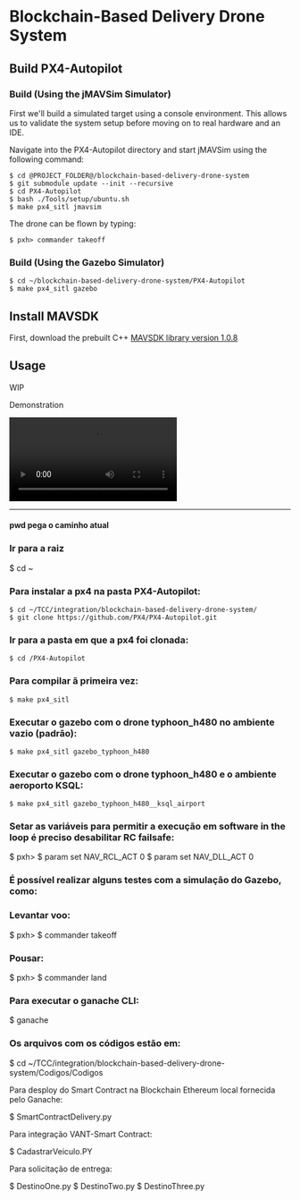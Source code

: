 # Blockchain-Based Delivery Drone System

## Build PX4-Autopilot

### Build (Using the jMAVSim Simulator)

First we'll build a simulated target using a console environment. This allows us to validate the system setup before moving on to real hardware and an IDE.

Navigate into the PX4-Autopilot directory and start jMAVSim using the following command:



    $ cd @PROJECT_FOLDER@/blockchain-based-delivery-drone-system
    $ git submodule update --init --recursive
    $ cd PX4-Autopilot
    $ bash ./Tools/setup/ubuntu.sh
    $ make px4_sitl jmavsim

The drone can be flown by typing:

    $ pxh> commander takeoff

### Build (Using the Gazebo Simulator)

    $ cd ~/blockchain-based-delivery-drone-system/PX4-Autopilot
    $ make px4_sitl gazebo

## Install MAVSDK

First, download the prebuilt C++ [MAVSDK library version 1.0.8](https://github.com/mavlink/MAVSDK/releases/tag/v1.0.8)



## Usage

WIP

Demonstration

![](figures/out.mp4)

--------------------------------------------------------------------------------------------------------------

#### pwd pega o caminho atual

### Ir para a raiz
$ cd ~

### Para instalar a px4 na pasta PX4-Autopilot:
    $ cd ~/TCC/integration/blockchain-based-delivery-drone-system/
    $ git clone https://github.com/PX4/PX4-Autopilot.git

### Ir para a pasta em que a px4 foi clonada:
    $ cd /PX4-Autopilot

### Para compilar ã primeira vez:
    $ make px4_sitl

### Executar o gazebo com o drone typhoon_h480 no ambiente vazio (padrão):
    $ make px4_sitl gazebo_typhoon_h480

### Executar o gazebo com o drone typhoon_h480 e o ambiente aeroporto KSQL:
    $ make px4_sitl gazebo_typhoon_h480__ksql_airport

	
### Setar as variáveis para permitir a execução em software in the loop é preciso desabilitar RC failsafe:

$ pxh>
$	param set NAV_RCL_ACT 0
$	param set NAV_DLL_ACT 0

### É possível realizar alguns testes com a simulação do Gazebo, como:
### Levantar voo:
$ pxh> 
$	commander takeoff	
	
### Pousar:
$ pxh>
$	commander land
	
	
### Para executar o ganache CLI:
$ ganache

### Os arquivos com os códigos estão em:
$ cd ~/TCC/integration/blockchain-based-delivery-drone-system/Codigos/Codigos

Para desploy do Smart Contract na Blockchain Ethereum local fornecida pelo Ganache:

$ 	SmartContractDelivery.py 
	
Para integração VANT-Smart Contract:
	
$ 	CadastrarVeiculo.PY

Para solicitação de entrega: 

$	DestinoOne.py
$	DestinoTwo.py
$	DestinoThree.py

